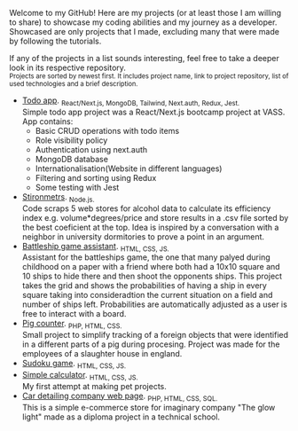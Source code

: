 Welcome to my GitHub! Here are my projects (or at least those I am willing to share) to showcase my coding abilities and my journey as a developer. Showcased are only projects that I made, excluding many that were made by following the tutorials.

If any of the projects in a list sounds interesting, feel free to take a deeper look in its respective repository.<br/>
<sub>Projects are sorted by newest first. It includes project name, link to project repository, list of used technologies and a brief description.</sub>

- [Todo app](https://github.com/Sefanovskis-Artjoms/vass_bootcamp). <sub>React/Next.js, MongoDB, Tailwind, Next.auth, Redux, Jest.</sub><br/>Simple todo app project was a React/Next.js bootcamp project at VASS. App contains:
  - Basic CRUD operations with todo items
  - Role visibility policy
  - Authentication using next.auth
  - MongoDB database
  - Internationalisation(Website in different languages)
  - Filtering and sorting using Redux
  - Some testing with Jest
- [Stironmetrs](https://github.com/Sefanovskis-Artjoms/Stironmetrs). <sub>Node.js.</sub><br/>Code scraps 5 web stores for alcohol data to calculate its efficiency index e.g. volume*degrees/price and store results in a .csv file sorted by the best coeficient at the top. Idea is inspired by a conversation with a neighbor in university dormitories to prove a point in an argument.
- [Battleship game assistant](https://github.com/Sefanovskis-Artjoms/Battleship-assistant). <sub>HTML, CSS, JS.</sub><br/> Assistant for the battleships game, the one that many palyed during childhood on a paper with a friend where both had a 10x10 square and 10 ships to hide there and then shoot the opponents ships. This project takes the grid and shows the probabilities of having a ship in every square taking into consideradtion the current situation on a field and number of ships left. Probabilities are automatically adjusted as a user is free to interact with a board.
- [Pig counter](https://github.com/Sefanovskis-Artjoms/Pig-counter). <sub>PHP, HTML, CSS.</sub><br/>Small project to simplify tracking of a foreign objects that were identified in a different parts of a pig during procesing. Project was made for the employees of a slaughter house in england.
- [Sudoku game](https://github.com/Sefanovskis-Artjoms/Sudoku). <sub>HTML, CSS, JS.</sub>
- [Simple calculator](https://github.com/Sefanovskis-Artjoms/Simple-calculator). <sub>HTML, CSS, JS.</sub><br/>My first attempt at making pet projects.
- [Car detailing company web page](https://github.com/Sefanovskis-Artjoms/TGL). <sub>PHP, HTML, CSS, SQL.</sub><br/> This is a simple e-commerce store for imaginary company "The glow light" made as a diploma project in a technical school.
